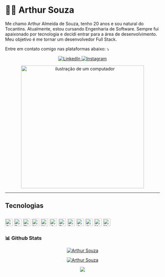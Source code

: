 # 👨‍💻 Arthur Souza


<p align="left"> 
 Me chamo Arthur Almeida de Souza, tenho 20 anos e sou natural do Tocantins. Atualmente, estou cursando Engenharia de Software. Sempre fui apaixonado por tecnologia e decidi entrar para a área de desenvolvimento. Meu objetivo é me tornar um desenvolvedor Full Stack.
</p>

<p align="left">
  Entre em contato comigo nas plataformas abaixo: ⤵️
</p>

<p align="center">
</a>
<a href="https://www.linkedin.com/in/arthursouzs/" title="LinkedIn" target="_blank">
  <img src="https://img.shields.io/badge/-Linkedin-0e76a8?style=flat-square&logo=Linkedin&logoColor=white" alt="LinkedIn"/>
</a>
<a href="https://www.instagram.com/manzinidev/" title="Instagram" target="_blank">
  <img src="https://img.shields.io/badge/-Instagram-DF0174?style=flat-square&labelColor=DF0174&logo=instagram&logoColor=white" alt="Instagram"/>
</a>

</p>

<div align="center">
<img src="https://raw.githubusercontent.com/MicaelliMedeiros/micaellimedeiros/master/image/computer-illustration.png" alt="ilustração de um computador" min-width="400px" max-width="400px" width="400px" align="center">
</div>

---

## Tecnologias
<code><img height="24" src="https://img.shields.io/badge/JavaScript-F7DF1E?style=for-the-badge&logo=javascript&logoColor=black" alt="JavaScript"/></code>
<code><img height="24" src="https://img.shields.io/badge/Python-3776AB?style=for-the-badge&logo=python&logoColor=white" alt="Python"/></code>
<code><img height="24" src="https://img.shields.io/badge/TypeScript-007ACC?style=for-the-badge&logo=typescript&logoColor=white" alt="Typescript"/></code>
<code><img height="24" src="https://img.shields.io/badge/Node.js-43853D?style=for-the-badge&logo=node.js&logoColor=white" alt="Nodejs"/></code>
<code><img height="24" src="https://img.shields.io/badge/HTML-239120?style=for-the-badge&logo=html5&logoColor=white" alt="HTML"/></code>
<code><img height="24" src="https://img.shields.io/badge/CSS3-1572B6?style=for-the-badge&logo=css3&logoColor=white" alt="CSS"/></code>
<code><img height="24" src="https://img.shields.io/badge/Bootstrap-563D7C?style=for-the-badge&logo=bootstrap&logoColor=white" alt="Bootstrap"/></code>
<code><img height="24" src="https://img.shields.io/badge/React-20232A?style=for-the-badge&logo=react&logoColor=61DAFB" alt="React"/></code>
<code><img height="24" src="https://img.shields.io/badge/SQLite-07405E?style=for-the-badge&logo=sqlite&logoColor=white" alt="Sqlite"/></code>
<code><img height="24" src="https://img.shields.io/badge/C%23-239120?style=for-the-badge&logo=c-sharp&logoColor=white" alt="C#"/></code>
<code><img height="24" src="https://img.shields.io/badge/MongoDB-4EA94B?style=for-the-badge&logo=mongodb&logoColor=white" alt="MongoDb"/></code>
<code><img height="24" src="https://img.shields.io/badge/MySQL-00000F?style=for-the-badge&logo=mysql&logoColor=white" alt="MySql"/></code>
---

### 📊 Github Stats

<div align="center">

 [![Arthur Souza](https://github-readme-stats.vercel.app/api?username=ArthurSouzaDev&theme=dark)](https://github.com/anuraghazra/github-readme-stats)

[![Arthur Souza](https://github-readme-stats.vercel.app/api/top-langs/?username=ArthurSouzaDev&hide=html&layout=compact&theme=dark)](https://github.com/anuraghazra/github-readme-stats)
</div>



<div align="center">
  <img src="https://capsule-render.vercel.app/api?type=waving&color=4682B4&height=120&section=footer"/>
</div>
